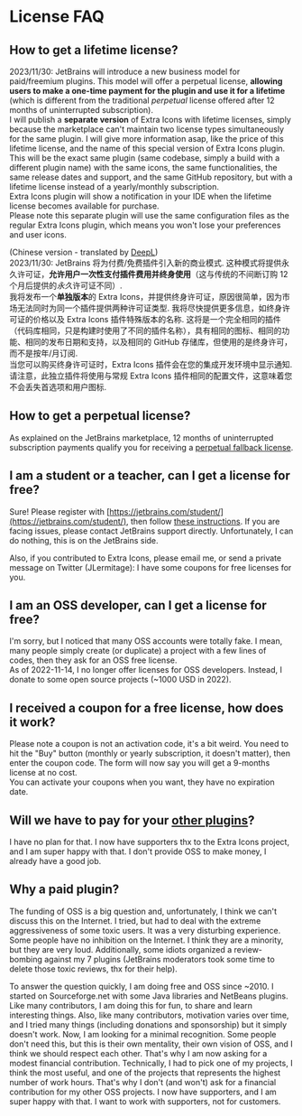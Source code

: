 # License FAQ

## How to get a lifetime license?

2023/11/30: JetBrains will introduce a new business model for paid/freemium plugins. This model will offer a perpetual license, **allowing users to make a one-time payment for the plugin and use it for a lifetime** (which is different from the traditional *perpetual* license offered after 12 months of uninterrupted subscription).  
I will publish a **separate version** of Extra Icons with lifetime licenses, simply because the marketplace can't maintain two license types simultaneously for the same plugin. I will give more information asap, like the price of this lifetime license, and the name of this special version of Extra Icons plugin. This will be the exact same plugin (same codebase, simply a build with a different plugin name) with the same icons, the same functionalities, the same release dates and support, and the same GitHub repository, but with a lifetime license instead of a yearly/monthly subscription.    
Extra Icons plugin will show a notification in your IDE when the lifetime license becomes available for purchase.  
Please note this separate plugin will use the same configuration files as the regular Extra Icons plugin, which means you won't lose your preferences and user icons.

(Chinese version - translated by [DeepL](https://www.deepl.com/translator))      
2023/11/30: JetBrains 将为付费/免费插件引入新的商业模式. 这种模式将提供永久许可证，**允许用户一次性支付插件费用并终身使用**（这与传统的不间断订购 12 个月后提供的*永久*许可证不同）.  
我将发布一个**单独版本**的 Extra Icons，并提供终身许可证，原因很简单，因为市场无法同时为同一个插件提供两种许可证类型. 我将尽快提供更多信息，如终身许可证的价格以及 Extra Icons 插件特殊版本的名称. 这将是一个完全相同的插件（代码库相同，只是构建时使用了不同的插件名称），具有相同的图标、相同的功能、相同的发布日期和支持，以及相同的 GitHub 存储库，但使用的是终身许可，而不是按年/月订阅.  
当您可以购买终身许可证时，Extra Icons 插件会在您的集成开发环境中显示通知.  
请注意，此独立插件将使用与常规 Extra Icons 插件相同的配置文件，这意味着您不会丢失首选项和用户图标.

## How to get a perpetual license?

As explained on the JetBrains marketplace, 12 months of uninterrupted subscription payments qualify you for receiving a [perpetual fallback license](https://sales.jetbrains.com/hc/en-gb/articles/207240845-What-is-perpetual-fallback-license).

## I am a student or a teacher, can I get a license for free?

Sure! Please register with [https://jetbrains.com/student/](https://jetbrains.com/student/), then follow [these instructions](https://plugins.jetbrains.com/docs/marketplace/community-programs.html). If you are facing issues, please contact JetBrains support directly. Unfortunately, I can do nothing, this is on the JetBrains side.

Also, if you contributed to Extra Icons, please email me, or send a private message on Twitter (JLermitage): I have some coupons for free licenses for you.

## I am an OSS developer, can I get a license for free?

I'm sorry, but I noticed that many OSS accounts were totally fake. I mean, many people simply create (or duplicate) a project with a few lines of codes, then they ask for an OSS free license.  
As of 2022-11-14, I no longer offer licenses for OSS developers. Instead, I donate to some open source projects (~1000 USD in 2022).

## I received a coupon for a free license, how does it work?

Please note a coupon is not an activation code, it's a bit weird. You need to hit the "Buy" button (monthly or yearly subscription, it doesn't matter), then enter the coupon code. The form will now say you will get a 9-months license at no cost.  
You can activate your coupons when you want, they have no expiration date.

## Will we have to pay for your [other plugins](https://plugins.jetbrains.com/author/ed9cc7eb-74f5-46c1-b0df-67162fe1a1c5)?

I have no plan for that. I now have supporters thx to the Extra Icons project, and I am super happy with that. I don't provide OSS to make money, I already have a good job.

## Why a paid plugin?

The funding of OSS is a big question and, unfortunately, I think we can't discuss this on the Internet. I tried, but had to deal with the extreme aggressiveness of some toxic users. It was a very disturbing experience. Some people have no inhibition on the Internet. I think they are a minority, but they are very loud. Additionally, some idiots organized a review-bombing against my 7 plugins (JetBrains moderators took some time to delete those toxic reviews, thx for their help).

To answer the question quickly, I am doing free and OSS since ~2010. I started on Sourceforge.net with some Java libraries and NetBeans plugins. Like many contributors, I am doing this for fun, to share and learn interesting things. Also, like many contributors, motivation varies over time, and I tried many things (including donations and sponsorship) but it simply doesn't work. Now, I am looking for a minimal recognition. Some people don't need this, but this is their own mentality, their own vision of OSS, and I think we should respect each other. That's why I am now asking for a modest financial contribution. Technically, I had to pick one of my projects, I think the most useful, and one of the projects that represents the highest number of work hours. That's why I don't (and won't) ask for a financial contribution for my other OSS projects. I now have supporters, and I am super happy with that. I want to work with supporters, not for customers.
